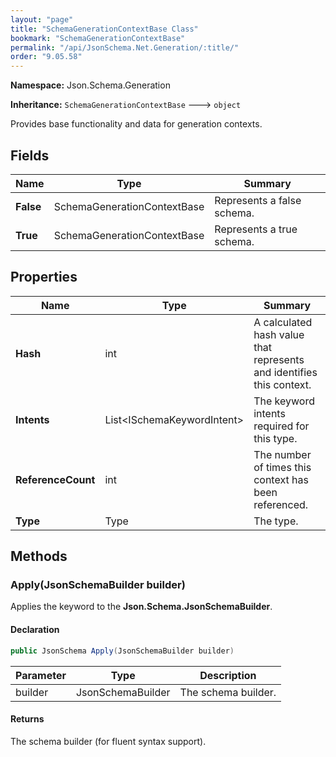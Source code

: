 ```yaml
---
layout: "page"
title: "SchemaGenerationContextBase Class"
bookmark: "SchemaGenerationContextBase"
permalink: "/api/JsonSchema.Net.Generation/:title/"
order: "9.05.58"
---
```

**Namespace:** Json.Schema.Generation

**Inheritance:**
`SchemaGenerationContextBase`
 🡒 
`object`

Provides base functionality and data for generation contexts.

## Fields

| Name | Type | Summary |
|---|---|---|
| **False** | SchemaGenerationContextBase | Represents a false schema. |
| **True** | SchemaGenerationContextBase | Represents a true schema. |

## Properties

| Name | Type | Summary |
|---|---|---|
| **Hash** | int | A calculated hash value that represents and identifies this context. |
| **Intents** | List\<ISchemaKeywordIntent\> | The keyword intents required for this type. |
| **ReferenceCount** | int | The number of times this context has been referenced. |
| **Type** | Type | The type. |

## Methods

### Apply(JsonSchemaBuilder builder)

Applies the keyword to the **Json.Schema.JsonSchemaBuilder**.

#### Declaration

```c#
public JsonSchema Apply(JsonSchemaBuilder builder)
```

| Parameter | Type | Description |
|---|---|---|
| builder | JsonSchemaBuilder | The schema builder. |


#### Returns

The schema builder (for fluent syntax support).

